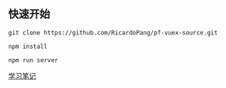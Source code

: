 ## 快速开始

```shell
git clone https://github.com/RicardoPang/pf-vuex-source.git

npm install

npm run server
```

[学习笔记](https://ricardopang.github.io/components/vuex.html)
